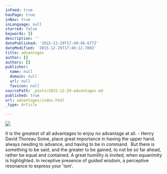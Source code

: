 ```yaml
---
inFeed: true
hasPage: true
inNav: true
inLanguage: null
starred: false
keywords: []
description: ''
datePublished: '2015-12-29T17:49:48.677Z'
dateModified: '2015-12-29T17:49:12.780Z'
title: advantages
author: []
authors: []
publisher:
  name: null
  domain: null
  url: null
  favicon: null
sourcePath: _posts/2015-12-29-advantages.md
published: true
url: advantages/index.html
_type: Article

---
```

![](https://the-grid-user-content.s3-us-west-2.amazonaws.com/7c93cd64-0e65-49bd-93c3-68f5d6f7abc6.jpg)

It is the greatest of all advantages to enjoy no advantage at all. - Henry David Thoreau 
Some, 
place great importance in having the upper hand. always needing to advance, 
and having to be in command.
 But 
there is something to be said, 
and the greater to be gained, 
to not be so far ahead, 
rather be equal and contained. 
A great humility
is invited,
when equanimity
is highlighted.
In receptive presence
of guided wisdom,
a perceptive resonance
to express your 'ism'.